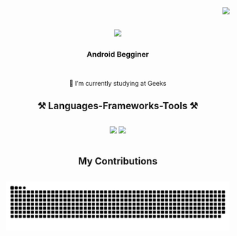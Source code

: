 <img align="right" src="https://visitor-badge.laobi.icu/badge?page_id=aruyume.aruyume" />

<h1 align="center">
    <img src="https://readme-typing-svg.herokuapp.com/?font=Righteous&size=35&center=true&vCenter=true&width=500&height=70&duration=4000&lines=Hi+There!+👋;+I'm+Aruuke;" />
</h1>

<h3 align="center">Android Begginer</h3>

<br/>

<div align="center">
 
 🔭 I’m currently studying at Geeks

 </div>
 
<h2 align="center">⚒ Languages-Frameworks-Tools ⚒</h2>
<br/>
<div align="center">
    <img src="https://skillicons.dev/icons?i=css,github,figma,git" />
    <img src="https://skillicons.dev/icons?i=python,javascript,firebase,java,kotlin" /><br>
</div>

<br/>

<div align="center">
  <h2> My Contributions </h2>
  <br>
  <img alt="snake eating my contributions" src="https://raw.githubusercontent.com/salesp07/salesp07/output/github-contribution-grid-snake.svg" />
  
  <br/><br/><br/>
</div>
